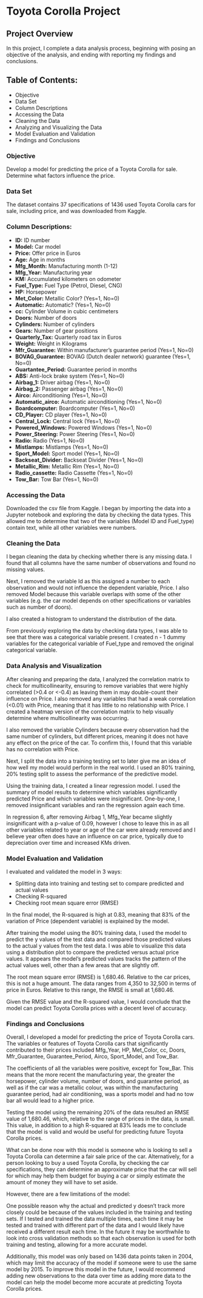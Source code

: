 # Toyota Corolla Project

## Project Overview 

In this project, I complete a data analysis process, beginning with posing an objective of the analysis, and ending with reporting my findings and conclusions. 


## Table of Contents: 
* Objective
* Data Set
* Column Descriptions
* Accessing the Data
* Cleaning the Data
* Analyzing and Visualizing the Data 
* Model Evaluation and Validation
* Findings and Conclusions


### Objective

Develop a model for predicting the price of a Toyota Corolla for sale. Determine what factors influence the price. 


### Data Set

The dataset contains 37 specifications of 1436 used Toyota Corolla cars for sale, including price, and was downloaded from Kaggle. 

### Column Descriptions:

* **ID:** ID number
* **Model:** Car model
* **Price:** Offer price in Euros
* **Age:** Age in months
* **Mfg_Month:** Manufacturing month (1-12)
* **Mfg_Year:** Manufacturing year
* **KM:** Accumulated kilometers on odometer
* **Fuel_Type:** Fuel Type (Petrol, Diesel, CNG)
* **HP:** Horsepower
* **Met_Color:** Metallic Color? (Yes=1, No=0)
* **Automatic:** Automatic? (Yes=1, No=0)
* **cc:** Cylinder Volume in cubic centimeters
* **Doors:** Number of doors
* **Cylinders:** Number of cylinders
* **Gears:** Number of gear positions
* **Quarterly_Tax:** Quarterly road tax in Euros
* **Weight:** Weight in Kilograms
* **Mfr_Guarantee:** Within manufacturer’s guarantee period (Yes=1, No=0)
* **BOVAG_Guarantee:** BOVAG (Dutch dealer network) guarantee (Yes=1, No=0)
* **Guartantee_Period:** Guarantee period in months
* **ABS:** Anti-lock brake system (Yes=1, No=0)
* **Airbag_1:** Driver airbag (Yes=1, No=0)
* **Airbag_2:** Passenger airbag (Yes=1, No=0)
* **Airco:** Airconditioning (Yes=1, No=0)
* **Automatic_airco:** Automatic airconditioning (Yes=1, No=0)
* **Boardcomputer:** Boardcomputer (Yes=1, No=0)
* **CD_Player:** CD player (Yes=1, No=0)
* **Central_Lock:** Central lock (Yes=1, No=0)
* **Powered_Windows:** Powered Windows (Yes=1, No=0)
* **Power_Steering:** Power Steering (Yes=1, No=0)
* **Radio:** Radio (Yes=1, No=0)
* **Mistlamps:** Mistlamps (Yes=1, No=0)
* **Sport_Model:** Sport model (Yes=1, No=0)
* **Backseat_Divider:** Backseat Divider (Yes=1, No=0)
* **Metallic_Rim:** Metallic Rim (Yes=1, No=0)
* **Radio_cassette:** Radio Cassette (Yes=1, No=0)
* **Tow_Bar:** Tow Bar (Yes=1, No=0)


### Accessing the Data

Downloaded the csv file from Kaggle. I began by importing the data into a Jupyter notebook and exploring the data by checking the data types. This allowed me to determine that two of the variables (Model ID and Fuel_type) contain text, while all other variables were numbers. 

### Cleaning the Data

I began cleaning the data by checking whether there is any missing data. I found that all columns have the same number of observations and found no missing values.

Next, I removed the variable Id as this assigned a number to each observation and would not influence the dependent variable, Price. I also removed Model because this variable overlaps with some of the other variables (e.g. the car model depends on other specifications or variables such as number of doors).

I also created a histogram to understand the distribution of the data.  

From previously exploring the data by checking data types, I was able to see that there was a categorical variable present. I created n - 1 dummy variables for the categorical variable of Fuel_type and removed the original categorical variable. 

### Data Analysis and Visualization

After cleaning and preparing the data, I analyzed the correlation matrix to check for multicollinearity, ensuring to remove variables that were highly correlated (>0.4 or <-0.4) as leaving them in may double-count their influence on Price. I also removed any variables that had a weak correlation (<0.01) with Price, meaning that it has little to no relationship with Price. I created a heatmap version of the correlation matrix to help visually determine where multicollinearity was occurring. 

I also removed the variable Cylinders because every observation had the same number of cylinders, but different prices, meaning it does not have any effect on the price of the car. To confirm this, I found that this variable has no correlation with Price. 

Next, I split the data into a training testing set to later give me an idea of how well my model would perform in the real world. I used an 80% training, 20% testing split to assess the performance of the predictive model. 

Using the training data, I created a linear regression model. I used the summary of model results to determine which variables significantly predicted Price and which variables were insignificant. One-by-one, I removed insignificant variables and ran the regression again each time. 

In regression 6, after removing Airbag 1, Mfg_Year became slightly insignificant with a p-value of 0.09, however I chose to leave this in as all other variables related to year or age of the car were already removed and I believe year often does have an influence on car price, typically due to depreciation over time and increased KMs driven. 


### Model Evaluation and Validation 

I evaluated and validated the model in 3 ways:
* Splitting data into training and testing set to compare predicted and actual values
*	Checking R-squared
* Checking root mean square error (RMSE)

In the final model, the R-squared is high at 0.83, meaning that 83% of the variation of Price (dependent variable) is explained by the model. 

After training the model using the 80% training data, I used the model to predict the y values of the test data and compared those predicted values to the actual y values from the test data. I was able to visualize this data using a distribution plot to compare the predicted versus actual price values. It appears the model’s predicted values tracks the pattern of the actual values well, other than a few areas that are slightly off. 

The root mean square error (RMSE) is 1,680.46. Relative to the car prices, this is not a huge amount. The data ranges from 4,350 to 32,500 in terms of price in Euros. Relative to this range, the RMSE is small at 1,680.46.

Given the RMSE value and the R-squared value, I would conclude that the model can predict Toyota Corolla prices with a decent level of accuracy. 

### Findings and Conclusions

Overall, I developed a model for predicting the price of Toyota Corolla cars. The variables or features of Toyota Corolla cars that significantly contributed to their prices included Mfg_Year, HP, Met_Color, cc, Doors, Mfr_Guarantee, Guarantee_Period, Airco, Sport_Model, and Tow_Bar. 

The coefficients of all the variables were positive, except for Tow_Bar. This means that the more recent the manufacturing year, the greater the horsepower, cylinder volume, number of doors, and guarantee period, as well as if the car was a metallic colour, was within the manufacturing guarantee period, had air conditioning, was a sports model and had no tow bar all would lead to a higher price. 

Testing the model using the remaining 20% of the data resulted an RMSE value of 1,680.46, which, relative to the range of prices in the data, is small. This value, in addition to a high R-squared at 83% leads me to conclude that the model is valid and would be useful for predicting future Toyota Corolla prices. 

What can be done now with this model is someone who is looking to sell a Toyota Corolla can determine a fair sale price of the car. Alternatively, for a person looking to buy a used Toyota Corolla, by checking the car specifications, they can determine an approximate price that the car will sell for which may help them budget for buying a car or simply estimate the amount of money they will have to set aside. 

However, there are a few limitations of the model:

One possible reason why the actual and predicted y doesn’t track more closely could be because of the values included in the training and testing sets. If I tested and trained the data multiple times, each time it may be tested and trained with different part of the data and I would likely have received a different result each time. In the future it may be worthwhile to look into cross validation methods so that each observation is used for both training and testing, allowing for a more accurate model. 

Additionally, this model was only based on 1436 data points taken in 2004, which may limit the accuracy of the model if someone were to use the same model by 2015. To improve this model in the future, I would recommend adding new observations to the data over time as adding more data to the model can help the model become more accurate at predicting Toyota Corolla prices. 
